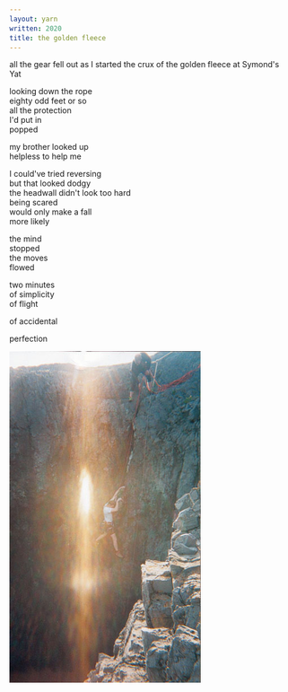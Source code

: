 ```yaml
---
layout: yarn
written: 2020
title: the golden fleece
---
```


<div class="poem">
all the gear fell out  
as I started the crux  
of the golden fleece  
at Symond's Yat  


looking down the rope  
eighty odd feet or so  
all the protection  
I'd put in  
popped


my brother looked up  
helpless to help me  


I could've tried reversing  
but that looked dodgy  
the headwall didn't look too hard  
being scared  
would only make a fall  
more likely  


the mind  
stopped  
the moves  
flowed  


two minutes  
of simplicity  
of flight  


of accidental


perfection
</div>

![Los Rubios](/assets/images/faves/losrubios_h&d_pembroke98.jpg "Los Rubios")

